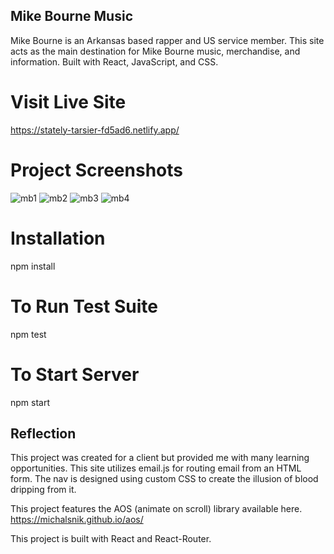 ## Mike Bourne Music

Mike Bourne is an Arkansas based rapper and US service member. This site acts as the main destination for Mike Bourne music, merchandise, and information. Built with React, JavaScript, and CSS.

# Visit Live Site
https://stately-tarsier-fd5ad6.netlify.app/

# Project Screenshots
![mb1](https://user-images.githubusercontent.com/55415399/177393343-6dece6a6-e5d5-446c-a4fc-45828eeaa9ef.PNG)
![mb2](https://user-images.githubusercontent.com/55415399/177393357-fe46b5c3-5826-4027-953b-d303b259c405.PNG)
![mb3](https://user-images.githubusercontent.com/55415399/177393363-97848af6-77b9-441f-8689-e45fd4be6d37.PNG)
![mb4](https://user-images.githubusercontent.com/55415399/177393369-5ead9846-0f9e-4057-a662-03d35755aa56.PNG)

# Installation
npm install

# To Run Test Suite
npm test

# To Start Server
npm start

## Reflection
This project was created for a client but provided me with many learning opportunities. This site utilizes email.js for routing email from an HTML form. The nav is designed using custom CSS to create the illusion of blood dripping from it.

This project features the AOS (animate on scroll) library available here. https://michalsnik.github.io/aos/

This project is built with React and React-Router.
